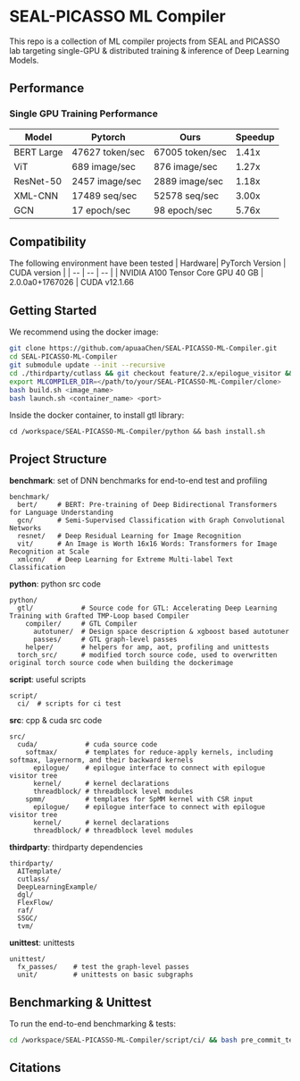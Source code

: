 # SEAL-PICASSO ML Compiler

This repo is a collection of ML compiler projects from SEAL and PICASSO lab 
targeting single-GPU & distributed training & inference of Deep Learning Models.

## Performance

### Single GPU Training Performance

| Model      | Pytorch         | Ours            | Speedup |
| --         | --              | --              | --      |
| BERT Large | 47627 token/sec | 67005 token/sec | 1.41x   |
| ViT        | 689 image/sec   | 876 image/sec   | 1.27x   |
| ResNet-50  | 2457 image/sec  | 2889 image/sec  | 1.18x   |
| XML-CNN    | 17489 seq/sec   | 52578 seq/sec   | 3.00x   |
| GCN        | 17 epoch/sec    | 98 epoch/sec    | 5.76x   |

## Compatibility

The following environment have been tested
| Hardware| PyTorch Version | CUDA version |
| --      | --              | --           |
| NVIDIA A100 Tensor Core GPU 40 GB | 2.0.0a0+1767026 | CUDA v12.1.66

## Getting Started

We recommend using the docker image:
```bash
git clone https://github.com/apuaaChen/SEAL-PICASSO-ML-Compiler.git
cd SEAL-PICASSO-ML-Compiler
git submodule update --init --recursive
cd ./thirdparty/cutlass && git checkout feature/2.x/epilogue_visitor && cd ../../
export MLCOMPILER_DIR=</path/to/your/SEAL-PICASSO-ML-Compiler/clone>
bash build.sh <image_name>
bash launch.sh <container_name> <port>
```

Inside the docker container, to install gtl library:
```
cd /workspace/SEAL-PICASSO-ML-Compiler/python && bash install.sh
```

## Project Structure

**benchmark**: set of DNN benchmarks for end-to-end test and profiling
```
benchmark/
  bert/     # BERT: Pre-training of Deep Bidirectional Transformers for Language Understanding
  gcn/      # Semi-Supervised Classification with Graph Convolutional Networks
  resnet/   # Deep Residual Learning for Image Recognition
  vit/      # An Image is Worth 16x16 Words: Transformers for Image Recognition at Scale
  xmlcnn/   # Deep Learning for Extreme Multi-label Text Classification
``` 
**python**: python src code
```
python/
  gtl/            # Source code for GTL: Accelerating Deep Learning Training with Grafted TMP-Loop based Compiler
    compiler/     # GTL Compiler
      autotuner/  # Design space description & xgboost based autotuner
      passes/     # GTL graph-level passes
    helper/       # helpers for amp, aot, profiling and unittests
  torch_src/      # modified torch source code, used to overwritten original torch source code when building the dockerimage
```
**script**: useful scripts
```
script/
  ci/  # scripts for ci test
```
**src**: cpp & cuda src code
```
src/
  cuda/            # cuda source code
    softmax/       # templates for reduce-apply kernels, including softmax, layernorm, and their backward kernels
      epilogue/    # epilogue interface to connect with epilogue visitor tree
      kernel/      # kernel declarations
      threadblock/ # threadblock level modules
    spmm/          # templates for SpMM kernel with CSR input
      epilogue/    # epilogue interface to connect with epilogue visitor tree
      kernel/      # kernel declarations
      threadblock/ # threadblock level modules
```
**thirdparty**: thirdparty dependencies
```
thirdparty/
  AITemplate/
  cutlass/
  DeepLearningExample/
  dgl/
  FlexFlow/
  raf/
  SSGC/
  tvm/
```
**unittest**: unittests
```
unittest/
  fx_passes/    # test the graph-level passes
  unit/         # unittests on basic subgraphs
```

## Benchmarking & Unittest
To run the end-to-end benchmarking & tests:
```bash
cd /workspace/SEAL-PICASSO-ML-Compiler/script/ci/ && bash pre_commit_test.sh
```

## Citations
